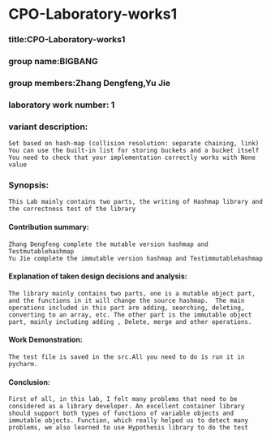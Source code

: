 # CPO-Laboratory-works1
### title:CPO-Laboratory-works1

### group name:BIGBANG

### group members:Zhang Dengfeng,Yu Jie

### laboratory work number: 1

### variant description:
    Set based on hash-map (collision resolution: separate chaining, link)
    You can use the built-in list for storing buckets and a bucket itself
    You need to check that your implementation correctly works with None value
### Synopsis:
    This Lab mainly contains two parts, the writing of Hashmap library and the correctness test of the library
#### Contribution summary:
    Zhang Dengfeng complete the mutable version hashmap and Testmutablehashmap
    Yu Jie complete the immutable version hashmap and Testimmutablehashmap
    
#### Explanation of taken design decisions and analysis:
    The library mainly contains two parts, one is a mutable object part, and the functions in it will change the source hashmap.  The main operations included in this part are adding, searching, deleting, converting to an array, etc. The other part is the immutable object part, mainly including adding , Delete, merge and other operations.
    
#### Work Demonstration:
    The test file is saved in the src.All you need to do is run it in pycharm.
#### Conclusion:
    First of all, in this lab, I felt many problems that need to be considered as a library developer. An excellent container library should support both types of functions of variable objects and immutable objects. Function, which really helped us to detect many problems, we also learned to use Hypothesis library to do the test

